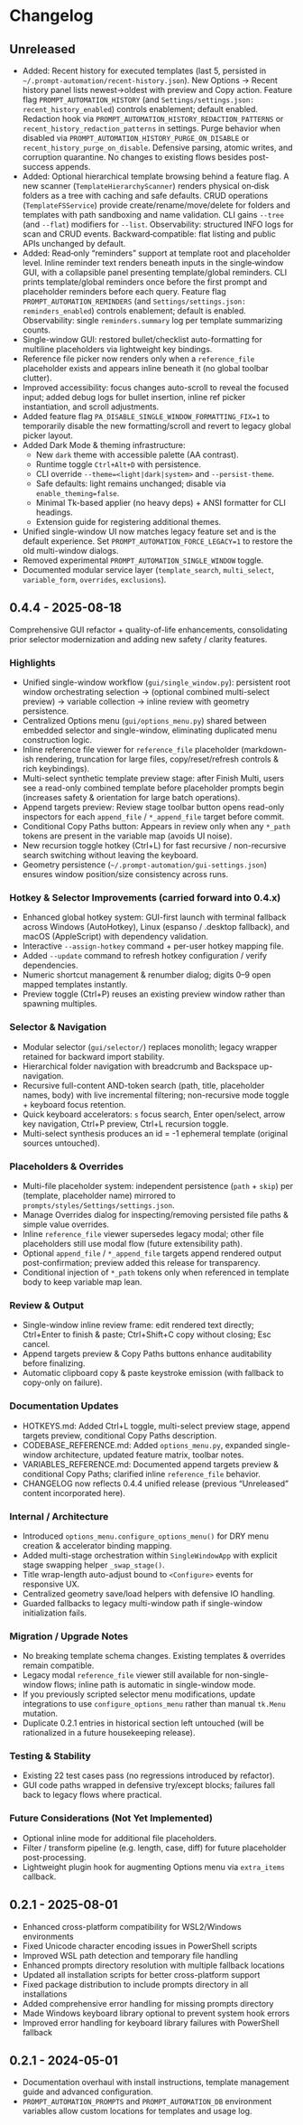 # Changelog

## Unreleased
- Added: Recent history for executed templates (last 5, persisted in `~/.prompt-automation/recent-history.json`). New Options → Recent history panel lists newest→oldest with preview and Copy action. Feature flag `PROMPT_AUTOMATION_HISTORY` (and `Settings/settings.json: recent_history_enabled`) controls enablement; default enabled. Redaction hook via `PROMPT_AUTOMATION_HISTORY_REDACTION_PATTERNS` or `recent_history_redaction_patterns` in settings. Purge behavior when disabled via `PROMPT_AUTOMATION_HISTORY_PURGE_ON_DISABLE` or `recent_history_purge_on_disable`. Defensive parsing, atomic writes, and corruption quarantine. No changes to existing flows besides post-success appends.
- Added: Optional hierarchical template browsing behind a feature flag. A new scanner (`TemplateHierarchyScanner`) renders physical on‑disk folders as a tree with caching and safe defaults. CRUD operations (`TemplateFSService`) provide create/rename/move/delete for folders and templates with path sandboxing and name validation. CLI gains `--tree` (and `--flat`) modifiers for `--list`. Observability: structured INFO logs for scan and CRUD events. Backward‑compatible: flat listing and public APIs unchanged by default.
 - Added: Read‑only “reminders” support at template root and placeholder level. Inline reminder text renders beneath inputs in the single‑window GUI, with a collapsible panel presenting template/global reminders. CLI prints template/global reminders once before the first prompt and placeholder reminders before each query. Feature flag `PROMPT_AUTOMATION_REMINDERS` (and `Settings/settings.json: reminders_enabled`) controls enablement; default is enabled. Observability: single `reminders.summary` log per template summarizing counts.
- Single-window GUI: restored bullet/checklist auto-formatting for multiline placeholders via lightweight key bindings.
- Reference file picker now renders only when a `reference_file` placeholder exists and appears inline beneath it (no global toolbar clutter).
- Improved accessibility: focus changes auto-scroll to reveal the focused input; added debug logs for bullet insertion, inline ref picker instantiation, and scroll adjustments.
- Added feature flag `PA_DISABLE_SINGLE_WINDOW_FORMATTING_FIX=1` to temporarily disable the new formatting/scroll and revert to legacy global picker layout.
- Added Dark Mode & theming infrastructure:
  - New `dark` theme with accessible palette (AA contrast).
  - Runtime toggle `Ctrl+Alt+D` with persistence.
  - CLI override `--theme=<light|dark|system>` and `--persist-theme`.
  - Safe defaults: light remains unchanged; disable via `enable_theming=false`.
  - Minimal Tk-based applier (no heavy deps) + ANSI formatter for CLI headings.
  - Extension guide for registering additional themes.
- Unified single-window UI now matches legacy feature set and is the default
  experience. Set `PROMPT_AUTOMATION_FORCE_LEGACY=1` to restore the old
  multi-window dialogs.
- Removed experimental `PROMPT_AUTOMATION_SINGLE_WINDOW` toggle.
- Documented modular service layer (`template_search`, `multi_select`,
  `variable_form`, `overrides`, `exclusions`).

## 0.4.4 - 2025-08-18
Comprehensive GUI refactor + quality-of-life enhancements, consolidating prior selector modernization and adding new safety / clarity features.

### Highlights
- Unified single-window workflow (`gui/single_window.py`): persistent root window orchestrating selection → (optional combined multi-select preview) → variable collection → inline review with geometry persistence.
- Centralized Options menu (`gui/options_menu.py`) shared between embedded selector and single-window, eliminating duplicated menu construction logic.
- Inline reference file viewer for `reference_file` placeholder (markdown-ish rendering, truncation for large files, copy/reset/refresh controls & rich keybindings).
- Multi-select synthetic template preview stage: after Finish Multi, users see a read-only combined template before placeholder prompts begin (increases safety & orientation for large batch operations).
- Append targets preview: Review stage toolbar button opens read-only inspectors for each `append_file` / `*_append_file` target before commit.
- Conditional Copy Paths button: Appears in review only when any `*_path` tokens are present in the variable map (avoids UI noise).
- New recursion toggle hotkey (Ctrl+L) for fast recursive / non-recursive search switching without leaving the keyboard.
- Geometry persistence (`~/.prompt-automation/gui-settings.json`) ensures window position/size consistency across runs.

### Hotkey & Selector Improvements (carried forward into 0.4.x)
- Enhanced global hotkey system: GUI-first launch with terminal fallback across Windows (AutoHotkey), Linux (espanso / .desktop fallback), and macOS (AppleScript) with dependency validation.
- Interactive `--assign-hotkey` command + per-user hotkey mapping file.
- Added `--update` command to refresh hotkey configuration / verify dependencies.
- Numeric shortcut management & renumber dialog; digits 0–9 open mapped templates instantly.
- Preview toggle (Ctrl+P) reuses an existing preview window rather than spawning multiples.

### Selector & Navigation
- Modular selector (`gui/selector/`) replaces monolith; legacy wrapper retained for backward import stability.
- Hierarchical folder navigation with breadcrumb and Backspace up-navigation.
- Recursive full-content AND-token search (path, title, placeholder names, body) with live incremental filtering; non-recursive mode toggle + keyboard focus retention.
- Quick keyboard accelerators: `s` focus search, Enter open/select, arrow key navigation, Ctrl+P preview, Ctrl+L recursion toggle.
- Multi-select synthesis produces an id = -1 ephemeral template (original sources untouched).

### Placeholders & Overrides
- Multi-file placeholder system: independent persistence (`path` + `skip`) per (template, placeholder name) mirrored to `prompts/styles/Settings/settings.json`.
- Manage Overrides dialog for inspecting/removing persisted file paths & simple value overrides.
- Inline `reference_file` viewer supersedes legacy modal; other file placeholders still use modal flow (future extensibility path).
- Optional `append_file` / `*_append_file` targets append rendered output post-confirmation; preview added this release for transparency.
- Conditional injection of `*_path` tokens only when referenced in template body to keep variable map lean.

### Review & Output
- Single-window inline review frame: edit rendered text directly; Ctrl+Enter to finish & paste; Ctrl+Shift+C copy without closing; Esc cancel.
- Append targets preview & Copy Paths buttons enhance auditability before finalizing.
- Automatic clipboard copy & paste keystroke emission (with fallback to copy-only on failure).

### Documentation Updates
- HOTKEYS.md: Added Ctrl+L toggle, multi-select preview stage, append targets preview, conditional Copy Paths description.
- CODEBASE_REFERENCE.md: Added `options_menu.py`, expanded single-window architecture, updated feature matrix, toolbar notes.
- VARIABLES_REFERENCE.md: Documented append targets preview & conditional Copy Paths; clarified inline `reference_file` behavior.
- CHANGELOG now reflects 0.4.4 unified release (previous “Unreleased” content incorporated here).

### Internal / Architecture
- Introduced `options_menu.configure_options_menu()` for DRY menu creation & accelerator binding mapping.
- Added multi-stage orchestration within `SingleWindowApp` with explicit stage swapping helper `_swap_stage()`.
- Title wrap-length auto-adjust bound to `<Configure>` events for responsive UX.
- Centralized geometry save/load helpers with defensive IO handling.
- Guarded fallbacks to legacy multi-window path if single-window initialization fails.

### Migration / Upgrade Notes
- No breaking template schema changes. Existing templates & overrides remain compatible.
- Legacy modal `reference_file` viewer still available for non-single-window flows; inline path is automatic in single-window mode.
- If you previously scripted selector menu modifications, update integrations to use `configure_options_menu` rather than manual `tk.Menu` mutation.
- Duplicate 0.2.1 entries in historical section left untouched (will be rationalized in a future housekeeping release).

### Testing & Stability
- Existing 22 test cases pass (no regressions introduced by refactor).
- GUI code paths wrapped in defensive try/except blocks; failures fall back to legacy flows where practical.

### Future Considerations (Not Yet Implemented)
- Optional inline mode for additional file placeholders.
- Filter / transform pipeline (e.g. length, case, diff) for future placeholder post-processing.
- Lightweight plugin hook for augmenting Options menu via `extra_items` callback.

## 0.2.1 - 2025-08-01
- Enhanced cross-platform compatibility for WSL2/Windows environments
- Fixed Unicode character encoding issues in PowerShell scripts  
- Improved WSL path detection and temporary file handling
- Enhanced prompts directory resolution with multiple fallback locations
- Updated all installation scripts for better cross-platform support
- Fixed package distribution to include prompts directory in all installations
- Added comprehensive error handling for missing prompts directory
- Made Windows keyboard library optional to prevent system hook errors
- Improved error handling for keyboard library failures with PowerShell fallback

## 0.2.1 - 2024-05-01
- Documentation overhaul with install instructions, template management guide and advanced configuration.
- `PROMPT_AUTOMATION_PROMPTS` and `PROMPT_AUTOMATION_DB` environment variables allow custom locations for templates and usage log.

